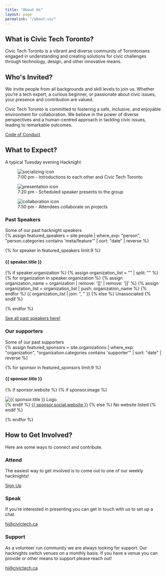 ```yaml
---
title: "About Us"
layout: page
permalink: "/about-us/"
---
```



<section>
  <h2>What is Civic Tech Toronto?</h2>
  <p>Civic Tech Toronto is a vibrant and diverse community of Torontonians engaged in understanding and creating solutions for civic challenges through technology, design, and other innovative means.</p>
</section>

<section>
  <h2>Who's Invited?</h2>
  <p>We invite people from all backgrounds and skill levels to join us. Whether you’re a tech expert, a curious beginner, or passionate about civic issues, your presence and contribution are valued.</p>
  <p>Civic Tech Toronto is committed to fostering a safe, inclusive, and enjoyable environment for collaboration. We believe in the power of diverse perspectives and a human-centred approach in tackling civic issues, leading to remarkable outcomes.</p>
  <a href="/code-of-conduct" class="secondary">Code of Conduct</a>
</section>


<section>
  <hgroup>
  <h2>What to Expect?</h2>
  <p>A typical Tuesday evening Hacknight</p>
  </hgroup>
  <div class="grid">
    <article>
      <figure>
        <img
          src="{{ site.baseurl }}/assets/images/icon-happy-speech-bubble.png"
          alt="socializing icon"
        />
        <figcaption>
          7:00 pm - Introductions to each other and Civic Tech Toronto
        </figcaption>
      </figure>
    </article>
    <article>
          <figure>
        <img
          src="{{ site.baseurl }}/assets/images/icon-podium.png"
          alt="presentation icon"
        />
        <figcaption>
          7:20 pm - Scheduled speaker presents to the group
        </figcaption>
      </figure>
    </article>
    <article>
          <figure>
        <img
          src="{{ site.baseurl }}/assets/images/icon-collaboration.png"
          alt="collaboration icon"
        />
        <figcaption>
          7:50 pm - Attendees collaborate on projects
        </figcaption>
      </figure>
  </article>
</div>
</section>

<section>
<hgroup>
<h3>Past Speakers</h3>
Some of our past hacknight speakers
</hgroup>

<div class="custom_grid">
  {% assign featured_speakers = site.people | where_exp: "person", "person.categories contains 'meta/feature'" | sort: "date" | reverse %}

  {% for speaker in featured_speakers limit:9 %}
    <div>
      <hgroup>
        <h4>{{ speaker.title }}</h4>
        <p>
          {% if speaker.organization %}
            {% assign organization_list = "" | split: "" %}
            {% for organization in speaker.organization %}
              {% assign organization_name = organization | remove: '[[' | remove: ']]' %}
              {% assign organization_list = organization_list | push: organization_name %}
            {% endfor %}
            {{ organization_list | join: ", " }}
          {% else %}
            Unassociated
          {% endif %}
        </p>
      </hgroup>
    </div>
  {% endfor %}
</div>

<a href="{{ '/speakers' | relative_url }}">See all past speakers here!</a>

</section>


<section>
<hgroup>
<h3>Our supporters</h3>
Some of our past supporters
</hgroup>

<div class="custom_grid">
  {% assign featured_sponsors = site.organizations | where_exp: "organization", "organization.categories contains 'supporter'" | sort: "date" | reverse %}

  {% for sponsor in featured_sponsors limit:9 %}
    <div>
      <hgroup>
        <h4>{{ sponsor.title }}</h4>
        <p>
          {% if sponsor.website %}
          {% if sponsor.image %}
            <div class="hacknight-thumbnail">
              <img src="{{ site.baseurl }}/assets/images/organizations/{{ sponsor.image }}" alt="{{ sponsor.title }} Logo" class="hacknight-image">
            </div>
          {% endif %}
            <a href="{{ sponsor.social.website }}">{{ sponsor.social.website }}</a>
          {% else %}
            No website listed
          {% endif %}
        </p>
      </hgroup>
    </div>
  {% endfor %}
</div>
</section>

<section>
  <hgroup>
  <h2>How to Get Involved?</h2>
  <p>Here are some ways to connect and contribute.</p>
  </hgroup>
  <div class="grid">
    <article>
      <h3>Attend</h3>
      <p>The easiest way to get involved is to come out to one of our weekly hacknights!</p>
      <a role="button" href="{{ '/resources' | relative_url  }}">Sign Up</a>
    </article>
    <article>
      <h3>Speak</h3>
      <p>If you’re interested in presenting you can get in touch with us to set up a chat.</p>
        <a role="button" href="mailto:hi@civictech.ca">hi@civictech.ca</a>
    </article>
    <article>
      <h3>Support</h3>
      <p>As a volunteer run community we are always looking for support. Our hacknights switch venues on a monthly basis. If you have a venue you can provide or other means to support please reach out!</p>
      <a role="button" href="mailto:hi@civictech.ca">hi@civictech.ca</a>
    </article>
  </div>
</section>